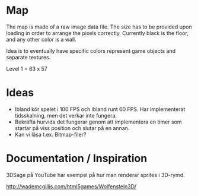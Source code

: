 # Map

The map is made of a raw image data file. The size has to be provided upon loading in order to arrange the pixels correctly.
Currently black is the floor, and any other color is a wall.

Idea is to eventually have specific colors represent game objects and separate textures.

Level 1 = 63 x 57

# Ideas

- Ibland kör spelet i 100 FPS och ibland runt 60 FPS. Har implementerat tidsskalning, men det verkar inte fungera.
- Bekräfta hurvida det fungerar genom att implementera en timer som startar på viss position och slutar på en annan.
- Kan vi läsa t.ex. Bitmap-filer?

# Documentation / Inspiration

3DSage på YouTube har exempel på hur man renderar sprites i 3D-rymd.

http://wademcgillis.com/html5games/Wolfenstein3D/


